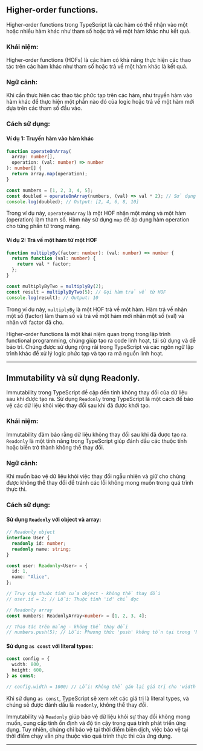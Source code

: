 ## Higher-order functions.

Higher-order functions trong TypeScript là các hàm có thể nhận vào một hoặc nhiều hàm khác như tham số hoặc trả về một hàm khác như kết quả.

### Khái niệm:

Higher-order functions (HOFs) là các hàm có khả năng thực hiện các thao tác trên các hàm khác như tham số hoặc trả về một hàm khác là kết quả.

### Ngữ cảnh:

Khi cần thực hiện các thao tác phức tạp trên các hàm, như truyền hàm vào hàm khác để thực hiện một phần nào đó của logic hoặc trả về một hàm mới dựa trên các tham số đầu vào.

### Cách sử dụng:

#### Ví dụ 1: Truyền hàm vào hàm khác

```typescript
function operateOnArray(
  array: number[],
  operation: (val: number) => number
): number[] {
  return array.map(operation);
}

const numbers = [1, 2, 3, 4, 5];
const doubled = operateOnArray(numbers, (val) => val * 2); // Sử dụng hàm arrow để double các giá trị
console.log(doubled); // Output: [2, 4, 6, 8, 10]
```

Trong ví dụ này, `operateOnArray` là một HOF nhận một mảng và một hàm (operation) làm tham số. Hàm này sử dụng `map` để áp dụng hàm operation cho từng phần tử trong mảng.

#### Ví dụ 2: Trả về một hàm từ một HOF

```typescript
function multiplyBy(factor: number): (val: number) => number {
  return function (val: number) {
    return val * factor;
  };
}

const multiplyByTwo = multiplyBy(2);
const result = multiplyByTwo(5); // Gọi hàm trả về từ HOF
console.log(result); // Output: 10
```

Trong ví dụ này, `multiplyBy` là một HOF trả về một hàm. Hàm trả về nhận một số (factor) làm tham số và trả về một hàm mới nhận một số (val) và nhân với factor đã cho.

Higher-order functions là một khái niệm quan trọng trong lập trình functional programming, chúng giúp tạo ra code linh hoạt, tái sử dụng và dễ bảo trì. Chúng được sử dụng rộng rãi trong TypeScript và các ngôn ngữ lập trình khác để xử lý logic phức tạp và tạo ra mã nguồn linh hoạt.

---

## Immutability và sử dụng Readonly.

Immutability trong TypeScript đề cập đến tính không thay đổi của dữ liệu sau khi được tạo ra. Sử dụng `Readonly` trong TypeScript là một cách để bảo vệ các dữ liệu khỏi việc thay đổi sau khi đã được khởi tạo.

### Khái niệm:

Immutability đảm bảo rằng dữ liệu không thay đổi sau khi đã được tạo ra. `Readonly` là một tính năng trong TypeScript giúp đánh dấu các thuộc tính hoặc biến trở thành không thể thay đổi.

### Ngữ cảnh:

Khi muốn bảo vệ dữ liệu khỏi việc thay đổi ngẫu nhiên và giữ cho chúng được không thể thay đổi để tránh các lỗi không mong muốn trong quá trình thực thi.

### Cách sử dụng:

#### Sử dụng `Readonly` với object và array:

```typescript
// Readonly object
interface User {
  readonly id: number;
  readonly name: string;
}

const user: Readonly<User> = {
  id: 1,
  name: "Alice",
};

// Truy cập thuộc tính của object - không thể thay đổi
// user.id = 2; // Lỗi: Thuộc tính 'id' chỉ đọc

// Readonly array
const numbers: ReadonlyArray<number> = [1, 2, 3, 4];

// Thao tác trên mảng - không thể thay đổi
// numbers.push(5); // Lỗi: Phương thức 'push' không tồn tại trong 'ReadonlyArray'
```

#### Sử dụng `as const` với literal types:

```typescript
const config = {
  width: 800,
  height: 600,
} as const;

// config.width = 1000; // Lỗi: Không thể gán lại giá trị cho 'width'
```

Khi sử dụng `as const`, TypeScript sẽ xem xét các giá trị là literal types, và chúng sẽ được đánh dấu là `readonly`, không thể thay đổi.

Immutability và `Readonly` giúp bảo vệ dữ liệu khỏi sự thay đổi không mong muốn, cung cấp tính ổn định và độ tin cậy trong quá trình phát triển ứng dụng. Tuy nhiên, chúng chỉ bảo vệ tại thời điểm biên dịch, việc bảo vệ tại thời điểm chạy vẫn phụ thuộc vào quá trình thực thi của ứng dụng.

---
